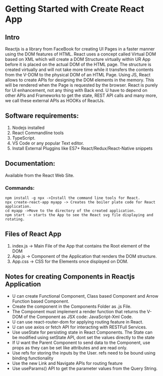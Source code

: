 # Getting Started with Create React App

## Intro
Reactjs is a library from FaceBook for creating UI Pages in a faster manner using the DOM features of HTML. React uses a concept called Virtual DOM based on XML which will create a DOM Structure virtually within UR App before it is placed on the actual DOM of the HTML page. The structure is created virtually and will not take more time while it transfers the contents from the V-DOM to the physical DOM of an HTML Page. Using JS, React allows to create APIs for designing the DOM elements in the memory. This will be rendered when the Page is requested by the browser. React is purely for UI enhancement, not any thing with Back end. U have to depend on other APIs and Frameworks to get the state, REST API calls and many more, we call these external APIs as HOOKs of ReactJs. 

## Software requirements:
1. Nodejs installed 
2. React Commandline tools
3. TypeScript. 
4. VS Code or any popular Text editor. 
5. Install External Pluggins like ES7+ React/Redux/React-Native snippets

## Documentation: 
Available from the React Web Site. 

### Commands:
```
npm install -g npx ->Install the command line tools for React.
npx create-react-app myapp -> Creates the boiler plate code for React application. 
cd myapp ->Move to the directory of the created application. 
npm start -> starts the App to see the React svg file displaying and rotating. 
```

## Files of React App
1. index.js -> Main File of the App that contains the Root element of the DOM
2. App.js -> Component of the Application that renders the DOM structure.
3. App.css -> CSS for the Elements once displayed on DOM. 

## Notes for creating Components in Reactjs Application
-  U can create Functional Component, Class based Component and Arrow Function based Component. 
-  Create the component in the Components Folder as .js File.
-  The Component must implement a render function that returns the V-DOM of the Component as JSX code: JavaScript-Xml Code.
-  U can use react-router-dom for applying routing feature in React.
-  U can use axios or fetch API for interacting with RESTFull Services.
-  Use useState for persisting state in React Components. The State can be modified using setState API, dont set the values directly to the state
-  If U want the Parent Component to send data to the Component, use props as they can be set like attributes and are read only.
-  Use refs for storing the inputs by the User. refs need to be bound using binding functionality
-  Use the new Link and Navigate APIs for routing feature
-  Use useParams() API to get the parameter values from the Query String. 

